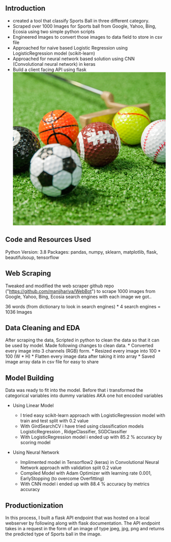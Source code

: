 ## Introduction
* created a tool that classify Sports Ball in three different category.
* Scraped over 1000 Images for Sports ball from Google, Yahoo, Bing, Ecosia using two simple python scripts
* Engineered Images to convert those images to data field to store in csv file 
* Approached for naive based Logistic Regression using LogisticRegression model (scikit-learn)
* Approached for neural network based solution using CNN (Convolutional neural network) in keras
* Build a client facing API using flask
![alt text](https://github.com/manijhariya/SportsBallClassifier/blob/main/static/temp.jpeg?raw=true)

## Code and Resources Used

Python Version: 3.8
Packages: pandas, numpy, sklearn, matplotlib, flask, beautifulsoup, tensorflow

## Web Scraping
Tweaked and modified the web scraper github repo ("https://github.com/manijhariya/WebBot") to scrape 1000 images from
Google, Yahoo, Bing, Ecosia search engines with each image we got..

36 words (from dictionary to look in search engines) * 4 search engines = 1036 Images

## Data Cleaning and EDA
After scraping the data, Scripted in python to clean the data so that it can be used by model. Made following changes to clean data.
    * Converted every image into 3 channels (RGB) form.
    * Resized every image into 100 * 100 (W * H)
    * Flatten every image data after taking it into array
    * Saved image array data in csv file for easy to share

## Model Building
Data was ready to fit into the model. Before that i transformed the categorical variables into dummy variables AKA one hot encoded variables
- Using Linear Model
    * I tried easy scikit-learn approach with LogisticRegression model with train and test split with 0.2 value
    * With GirdSearchCV i have tried using classification models LogisticRegression , RidgeClassifier, SGDClassifier
    * With LogisticRegression model i ended up with 85.2 % accuracy by scoring model

- Using Neural Network
   * Implimented model in Tensorflow2 (keras) in Convolutional Neural Network approach with validation split 0.2 value
   * Compiled Model with Adam Optimizer with learning rate 0.001, EarlyStopping (to overcome Overfitting)
   * With CNN model i ended up with 88.4 % accuracy by metrics accuracy


## Productionization
 In this process, I built a flask API endpoint that was hosted on a local webserver by following along with flask documentation.
 The API endpoint takes in a request in the form of an image of type jpeg, jpg, png and returns the predicted type of Sports ball
 in the image.
